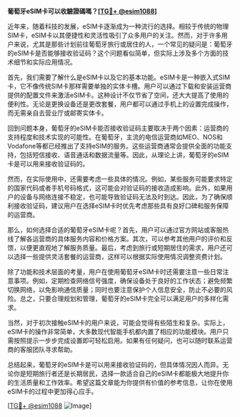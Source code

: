 **葡萄牙eSIM卡可以收驗證碼嗎？[[TG💪+ @esim1088](https://t.me/s/esim1088)]**

近年来，随着科技的发展，eSIM卡逐渐成为一种流行的选择。相较于传统的物理SIM卡，eSIM卡以其便捷性和灵活性吸引了众多用户的关注。然而，对于许多用户来说，尤其是那些计划前往葡萄牙旅行或居住的人，一个常见的疑问是：葡萄牙的eSIM卡是否能够接收验证码？这个问题看似简单，但实际上涉及多个方面的技术细节和实际应用情况。

首先，我们需要了解什么是eSIM卡以及它的基本功能。eSIM卡是一种嵌入式SIM卡，它不像传统SIM卡那样需要单独的实体卡槽。用户可以通过下载和安装运营商提供的配置文件来激活eSIM卡。这种设计不仅节省了空间，还大大提高了使用的便利性。无论是更换设备还是更改套餐，用户都可以通过手机上的设置完成操作，而无需亲自去营业厅或邮寄实体卡。

回到问题本身，葡萄牙的eSIM卡能否接收验证码主要取决于两个因素：运营商的支持程度和技术实现的可能性。在葡萄牙，主流的电信运营商如MEO、NOS和Vodafone等都已经推出了支持eSIM的服务。这些运营商通常会提供全面的功能支持，包括短信接收、语音通话和数据流量等。因此，从理论上讲，葡萄牙的eSIM卡是可以用来接收验证码的。

然而，在实际使用中，还需要考虑一些具体的情况。例如，某些服务可能要求特定的国家代码或者手机号码格式，这可能会对验证码的接收造成影响。此外，如果用户的设备与网络连接不稳定，也可能导致验证码无法及时到达。因此，为了确保顺利接收验证码，建议用户在选择eSIM卡时优先考虑那些具有良好口碑和服务保障的运营商。

那么，如何选择合适的葡萄牙eSIM卡呢？首先，用户可以通过官方网站或客服热线了解各运营商的具体服务内容和价格方案。其次，可以参考其他用户的评价和反馈，以便更直观地了解服务质量。最后，考虑到旅行或短期居住的需求，用户还可以选择一些提供灵活套餐的运营商，这样可以根据实际使用情况调整资费计划。

除了功能和技术层面的考量，用户在使用葡萄牙eSIM卡时还需要注意一些日常注意事项。例如，定期检查网络信号强度，确保设备处于良好的工作状态；避免频繁切换网络，以免影响通信质量；同时也要注意保护个人信息安全，防止不必要的风险。总之，只要合理规划和管理，葡萄牙的eSIM卡完全可以满足用户的多样化需求。

当然，对于初次接触eSIM卡的用户来说，可能会觉得有些陌生和复杂。实际上，eSIM卡的操作非常简单，大多数现代智能手机都内置了相应的功能模块。用户只需按照提示一步步完成设置即可轻松启用。如果有任何疑问，也可以随时联系运营商的客服团队寻求帮助。

总结起来，葡萄牙的eSIM卡是可以用来接收验证码的，但具体情况因人而异。无论你是短期旅行者还是长期居民，选择一款适合自己的eSIM卡都能极大地提升你的生活质量和工作效率。希望这篇文章能为你提供有价值的参考信息，让你在使用eSIM卡的过程中更加得心应手。

[[TG💪+ @esim1088](https://t.me/s/esim1088) ![Image](https://i.postimg.cc/4NQfJmqS/Snipaste-2025-05-13-00-14-12.png)]
